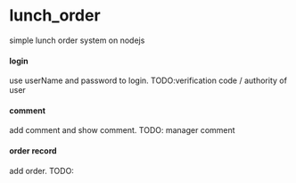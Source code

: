 # lunch_order
simple lunch order system on nodejs


#### login 
 use userName and password to login.
 TODO:verification code /  authority of user
#### comment
 add comment and show comment.
 TODO: manager comment
#### order record
 add order.
 TODO: 
  
